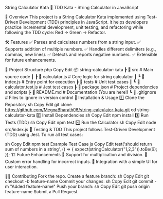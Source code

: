 String Calculator Kata
🚀 TDD Kata - String Calculator in JavaScript

📌 Overview
This project is a String Calculator Kata implemented using Test-Driven Development (TDD) principles in JavaScript. It helps developers practice incremental development, unit testing, and refactoring while following the TDD cycle: Red → Green → Refactor.

🛠️ Features
✅ Parses and calculates numbers from a string input.
✅ Supports addition of multiple numbers.
✅ Handles different delimiters (e.g., commas, new lines).
✅ Detects and reports negative numbers.
✅ Extensible for future enhancements.

📂 Project Structure
php
Copy
Edit
📦 string-calculator-kata
 ┣ 📂 src                # Main source code
 ┃ ┣ 📜 calculator.js    # Core logic for string calculator
 ┃ ┗ 📜 index.js         # Entry point for execution
 ┣ 📂 tests              # Unit test cases
 ┃ ┗ 📜 calculator.test.js  # Jest test cases
 ┣ 📜 package.json       # Project dependencies and scripts
 ┣ 📜 README.md          # Documentation (You are here!)
 ┗ 📜 .gitignore         # Files to ignore in version control
🚀 Installation & Usage
1️⃣ Clone the Repository
sh
Copy
Edit
git clone https://github.com/MegnaBharath06/string-calculator-kata.git
cd string-calculator-kata
2️⃣ Install Dependencies
sh
Copy
Edit
npm install
3️⃣ Run Tests (TDD)
sh
Copy
Edit
npm test
4️⃣ Run the Calculator
sh
Copy
Edit
node src/index.js
🧪 Testing & TDD
This project follows Test-Driven Development (TDD) using Jest.
To run all test cases:

sh
Copy
Edit
npm test
Example Test Case
js
Copy
Edit
test('should return sum of numbers in a string', () => {
  expect(stringCalculator("1,2,3")).toBe(6);
});
🏗️ Future Enhancements
📌 Support for multiplication and division.
📌 Custom error handling for incorrect inputs.
📌 Integration with a simple UI for user interaction.

👩‍💻 Contributing
Fork the repo.
Create a feature branch:
sh
Copy
Edit
git checkout -b feature-name
Commit your changes:
sh
Copy
Edit
git commit -m "Added feature-name"
Push your branch:
sh
Copy
Edit
git push origin feature-name
Submit a Pull Request 